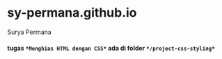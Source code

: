 # sy-permana.github.io
Surya Permana

#### tugas `*Menghias HTML dengan CSS*` ada di folder `*/project-css-styling*`
